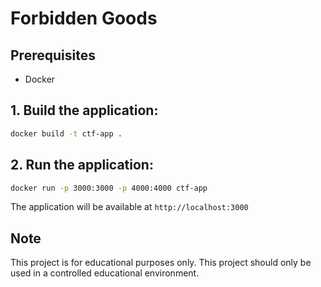 # Forbidden Goods

## Prerequisites

- Docker

## 1. Build the application:
```bash
docker build -t ctf-app .
```

## 2. Run the application:

```bash
docker run -p 3000:3000 -p 4000:4000 ctf-app
```

The application will be available at `http://localhost:3000`

## Note

This project is for educational purposes only. This project should only be used in a controlled educational environment. 
